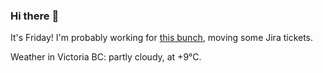 ### Hi there :wave:

It's Friday! I'm probably working for [this bunch](https://github.com/kohofinancial), moving some Jira tickets.

Weather in Victoria BC: partly cloudy, at +9°C.
